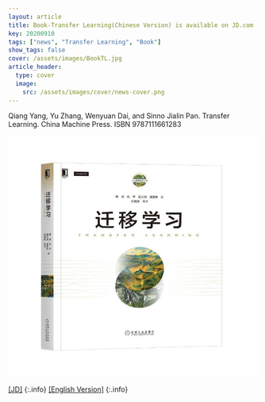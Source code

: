 ```yaml
---
layout: article
title: Book-Transfer Learning(Chinese Version) is available on JD.com
key: 20200910
tags: ["news", "Transfer Learning", "Book"]
show_tags: false
cover: /assets/images/BookTL.jpg
article_header:
  type: cover
  image:
    src: /assets/images/cover/news-cover.png
---
```


Qiang Yang, Yu Zhang, Wenyuan Dai, and Sinno Jialin Pan. Transfer Learning. China Machine Press. ISBN 9787111661283
<!--more-->
![book-transfer-learning](/assets/images/BookTL.jpg)


[\[JD\]](https://item.jd.com/12930984.html)
{:.info}
[\[English Version\]](https://www.cambridge.org/hk/academic/subjects/computer-science/pattern-recognition-and-machine-learning/transfer-learning)
{:.info}
